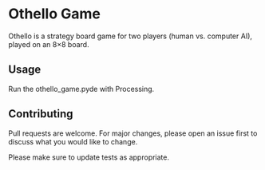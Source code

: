 # Othello Game

Othello is a strategy board game for two players (human vs. computer AI), played on an 8×8 board.

## Usage

Run the othello_game.pyde with Processing.

## Contributing
Pull requests are welcome. For major changes, please open an issue first to discuss what you would like to change.

Please make sure to update tests as appropriate.
